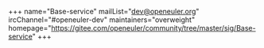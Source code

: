 +++
name="Base-service"
mailList="dev@openeuler.org"
ircChannel="#openeuler-dev"
maintainers="overweight"
homepage="https://gitee.com/openeuler/community/tree/master/sig/Base-service"
+++
